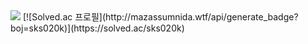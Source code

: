 <img src="https://capsule-render.vercel.app/api?type=waving&color=auto&height=200&section=header&text=GitHub!&fontSize=90" />
[![Solved.ac
프로필](http://mazassumnida.wtf/api/generate_badge?boj=sks020k)](https://solved.ac/sks020k)
